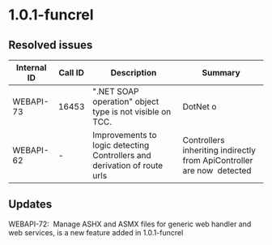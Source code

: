 # 1.0.1-funcrel

## Resolved issues

| Internal ID | Call ID | Description | Summary |
| ----------- | ------- | ----------- | ------- |
| WEBAPI-73 | 16453 | ".NET SOAP operation" object type is not visible on TCC. | DotNet o |
| WEBAPI-62 | - | Improvements to logic detecting Controllers and derivation of route urls | Controllers inheriting indirectly from ApiController are now  detected |

## Updates

WEBAPI-72:  Manage ASHX and ASMX files for generic web handler and web services, is a new feature added in 1.0.1-funcrel
